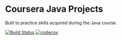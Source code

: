 
# Coursera Java Projects
Built to practice skills acquired during the Java course.

[![Build Status](https://travis-ci.com/kalsmic/CourseraJavaProjects.svg?branch=master)](https://travis-ci.com/kalsmic/CourseraJavaProjects)
[![codecov](https://codecov.io/gh/kalsmic/CourseraJavaProjects/branch/main/graph/badge.svg?token=HhIOxh4WoD)](https://codecov.io/gh/kalsmic/CourseraJavaProjects)
